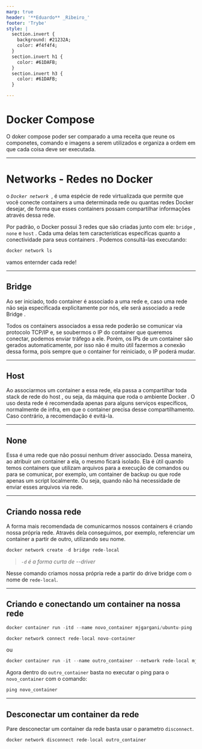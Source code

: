 ```yaml
---
marp: true
header: '**Eduardo** _Ribeiro_'
footer: 'Trybe'
style: |
  section.invert {
    background: #21232A;
    color: #f4f4f4;
  }
  section.invert h1 {
    color: #61DAFB;
  }
  section.invert h3 {
    color: #61DAFB;
  }

---
```

<!-- class: invert -->

# Docker Compose

O doker compose poder ser comparado a uma receita que reune os componetes, comando e imagens a serem utilizados e organiza a ordem em que cada coisa deve ser executada.

---

# Networks - Redes no Docker

o _`Docker network `_, é uma espécie de rede virtualizada que permite que você conecte containers a uma determinada rede ou quantas redes Docker desejar, de forma que esses containers possam compartilhar informações através dessa rede.

Por padrão, o Docker possui 3 redes que são criadas junto com ele: `bridge` , `none` e `host` . Cada uma delas tem características específicas quanto a conectividade para seus containers . Podemos consultá-las executando:

```js
docker network ls
```
vamos enternder cada rede!

---
## Bridge

Ao ser iniciado, todo container é associado a uma rede e, caso uma rede não seja especificada explicitamente por nós, ele será associado a rede Bridge .

Todos os containers associados a essa rede poderão se comunicar via protocolo TCP/IP e, se soubermos o IP do container que queremos conectar, podemos enviar tráfego a ele. Porém, os IPs de um container são gerados automaticamente, por isso não é muito útil fazermos a conexão dessa forma, pois sempre que o container for reiniciado, o IP poderá mudar.

---
## Host

Ao associarmos um container a essa rede, ela passa a compartilhar toda stack de rede do host , ou seja, da máquina que roda o ambiente Docker . O uso desta rede é recomendada apenas para alguns serviços específicos, normalmente de infra, em que o container precisa desse compartilhamento. Caso contrário, a recomendação é evitá-la.

---
## None

Essa é uma rede que não possui nenhum driver associado. Dessa maneira, ao atribuir um container a ela, o mesmo ficará isolado. Ela é útil quando temos containers que utilizam arquivos para a execução de comandos ou para se comunicar, por exemplo, um container de backup ou que rode apenas um script localmente. Ou seja, quando não há necessidade de enviar esses arquivos via rede.

---
## Criando nossa rede

A forma mais recomendada de comunicarmos nossos containers é criando nossa própria rede. Através dela conseguimos, por exemplo, referenciar um container a partir de outro, utilizando seu nome.

```js
docker network create -d bridge rede-local

```
> _`-d` é a forma curta de --driver_

Nesse comando criamos nossa própria rede a partir do drive bridge com o nome de `rede-local`.

---
## Criando e conectando um container na nossa rede

```js
docker container run -itd --name novo_container mjgargani/ubuntu-ping
```

```js
docker network connect rede-local novo-container
```

ou

```js
docker container run -it --name outro_container --network rede-local mjgargani/ubuntu-ping
```
Agora dentro do `outro_container` basta no executar o ping para o `novo_container` com o comando:

```js
ping novo_container
```

---
## Desconectar um container da rede
Pare desconectar um container da rede basta usar o parametro `disconnect`.

```js
docker network disconnect rede-local outro_container
```